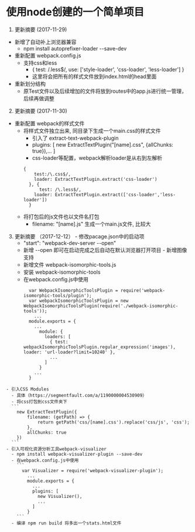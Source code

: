 # 使用node创建的一个简单项目

1. 更新摘要 (2017-11-29)
  - 新增了自动补上浏览器兼容
    - npm install autoprefixer-loader --save-dev
  - 重新配置 webpack.config.js
    - 支持css和less
      - { test: /\.less$/, use: ['style-loader', 'css-loader', 'less-loader'] }
      - 这里将会把所有的样式文件放到index.html的head里面
  - 重新划分结构
    - 原Test文件以及后续增加的文件将放到routes中的app.js进行统一管理，后续再做调整
2. 更新摘要 (2017-11-30)
  - 重新配置 webpack的样式文件
    - 将样式文件独立出来, 同目录下生成一个main.css的样式文件
      - 引入了 extract-text-webpack-plugin
      - plugins: [ new ExtractTextPlugin("[name].css", {allChunks: true}),... ]
      -  css-loader等配置，webpack解析loader是从右到左解析
        ```
        {
            test:/\.css$/,
            loader: ExtractTextPlugin.extract('css-loader')
          }, {
              test: /\.less$/,
            loader: ExtractTextPlugin.extract(['css-loader','less-loader'])
          }
        ```
    - 将打包后的js文件也以文件名打包
      - filename: "[name].js" 生成一个main.js文件, 比较大
  3. 更新摘要 （2017-12-12）
    - 修改pacage.json中的启动项
      - "start": "webpack-dev-server --open"
      - 新增 --open 即可在启动完成之后自动在默认浏览器打开项目
    - 新增图像支持
      - 新增文件 webpack-isomorphic-tools.js
      - 安装 webpack-isomorphic-tools
      - 在webpack.config.js中使用
        ```
          var WebpackIsomorphicToolsPlugin = require('webpack-isomorphic-tools/plugin');
          var webpackIsomorphicToolsPlugin = new WebpackIsomorphicToolsPlugin(require('./webpack-isomorphic-tools'));
            ...
          module.exports = {
            ...
              module: {
                loaders: [
                  { test: webpackIsomorphicToolsPlugin.regular_expression('images'), loader: 'url-loader?limit=10240' },
                  ...
                ]
              }
            ...
          }
        ```
    - 引入CSS Modules
      - 具体（https://segmentfault.com/a/1190000004530909）
      - 将css打包到css文件夹下
      ```
        new ExtractTextPlugin({ 
            filename: (getPath) => {
                return getPath('css/[name].css').replace('css/js', 'css');
            },
            allChunks: true
        })
      ```
    - 引入可视化资源分析工具webpack-visualizer
      - npm install webpack-visualizer-plugin --save-dev
      - 在webpack.config.js中使用
        ```
          var Visualizer = require('webpack-visualizer-plugin');
            ...
            module.exports = {
              ...
              plugins: [
                new Visualizer(),
                ...
              ]
            }
        ```
      - 编译 npm run build 将多出一个stats.html文件
